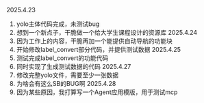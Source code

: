 2025.4.23
1. yolo主体代码完成，未测试bug
2. 想到一个新点子，干脆做一个给大学生课程设计的资源库
2025.4.24
1. 因为工作上的内容，干脆再加一个能提供自动导航的功能块
2. 开始修改label_convert部分代码，并提供测试数据
2025.4.25
1. 测试完成label_convert的功能代码
2. 同时实现了生成测试数据的代码
2025.4.27
1. 修改完整yolo文件，需要至少一张数据
2. 为啥会有这么SB的BUG啊
2025.4.28
1. 因为某些原因，我打算写一个Agent应用模版，用于测试mcp
